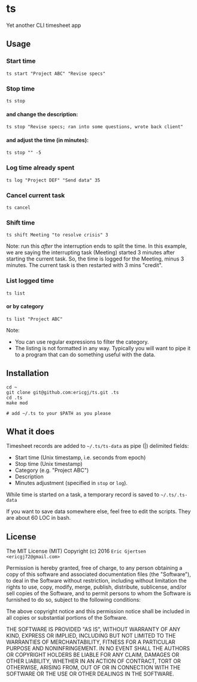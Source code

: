 # ts

Yet another CLI timesheet app

## Usage

### Start time
    ts start "Project ABC" "Revise specs"

  
### Stop time
    ts stop

#### and change the description:

    ts stop "Revise specs; ran into some questions, wrote back client"

#### and adjust the time (in minutes):
    
    ts stop "" -5


### Log time already spent
    ts log "Project DEF" "Send data" 35

    
### Cancel current task
    ts cancel


### Shift time
    ts shift Meeting "to resolve crisis" 3

Note: run this _after_ the interruption ends to split the time.  In this
example, we are saying the interrupting task (Meeting) started 3 minutes
after starting the current task. So, the time is logged for the Meeting,
minus 3 minutes. The current task is then restarted with 3 mins "credit".


### List logged time
    ts list

#### or by category
    ts list "Project ABC"

Note:
  - You can use regular expressions to filter the category.
  - The listing is not formatted in any way. Typically you will want to pipe it
    to a program that can do something useful with the data.


## Installation

    cd ~
    git clone git@github.com:ericgj/ts.git .ts
    cd .ts
    make mod

    # add ~/.ts to your $PATH as you please


## What it does

Timesheet records are added to `~/.ts/ts-data` as pipe (|) delimited fields:

  - Start time (Unix timestamp, i.e. seconds from epoch)
  - Stop time (Unix timestamp)
  - Category (e.g. "Project ABC")
  - Description
  - Minutes adjustment (specified in `stop` or `log`).

While time is started on a task, a temporary record is saved to `~/.ts/.ts-data`

If you want to save data somewhere else, feel free to edit the scripts. They
are about 60 LOC in bash.


## License

The MIT License (MIT) Copyright (c) 2016 `Eric Gjertsen <ericgj72@gmail.com>`

Permission is hereby granted, free of charge, to any person obtaining a
copy of this software and associated documentation files (the "Software"),
to deal in the Software without restriction, including without limitation the
rights to use, copy, modify, merge, publish, distribute, sublicense, and/or
sell copies of the Software, and to permit persons to whom the Software is
furnished to do so, subject to the following conditions:

The above copyright notice and this permission notice shall be included in
all copies or substantial portions of the Software.

THE SOFTWARE IS PROVIDED "AS IS", WITHOUT WARRANTY OF ANY KIND, EXPRESS OR
IMPLIED, INCLUDING BUT NOT LIMITED TO THE WARRANTIES OF MERCHANTABILITY,
FITNESS FOR A PARTICULAR PURPOSE AND NONINFRINGEMENT. IN NO EVENT SHALL
THE AUTHORS OR COPYRIGHT HOLDERS BE LIABLE FOR ANY CLAIM, DAMAGES OR OTHER
LIABILITY, WHETHER IN AN ACTION OF CONTRACT, TORT OR OTHERWISE, ARISING FROM,
OUT OF OR IN CONNECTION WITH THE SOFTWARE OR THE USE OR OTHER DEALINGS IN
THE SOFTWARE.

